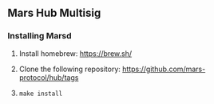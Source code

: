 ## Mars Hub Multisig

### Installing Marsd

1. Install homebrew: https://brew.sh/

2. Clone the following repository:
   https://github.com/mars-protocol/hub/tags

3.  `make install`
